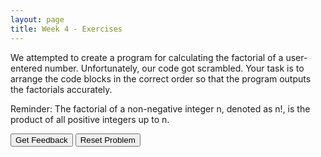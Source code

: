 ```yaml
---
layout: page
title: Week 4 - Exercises
---
```


We attempted to create a program for calculating the factorial of a user-entered number. Unfortunately, our code got scrambled. Your task is to arrange the code blocks in the correct order so that the program outputs the factorials accurately.

Reminder:
The factorial of a non-negative integer n, denoted as n!, is the product of all positive integers up to n. 


<div id="sortableTrash" class="sortable-code"></div> 
<div id="sortable" class="sortable-code"></div> 
<div style="clear:both;"></div> 
<p> 
    <input id="feedbackLink" value="Get Feedback" type="button" /> 
    <input id="newInstanceLink" value="Reset Problem" type="button" /> 
</p> 
<script type="text/javascript"> 
(function(){
  var initial = "num = int(input(&quot;Enter a number: &quot;))\n" +
    "factorial = 1\n" +
    "for i in range(1, num + 1):\n" +
    " factorial=factorial*i\n" +
    " print(&quot;The factorial of &quot; + str(num) + &quot; is &quot; + str(factorial))\n";
  var parsonsPuzzle = new ParsonsWidget({
    "sortableId": "sortable",
    "max_wrong_lines": 10,
    "grader": ParsonsWidget._graders.LineBasedGrader,
    "exec_limit": 2500,
    "can_indent": true,
    "x_indent": 50,
    "lang": "en",
    "show_feedback": true,
    "trashId": "sortableTrash"
  });
  parsonsPuzzle.init(initial);
  parsonsPuzzle.shuffleLines();
  $("#newInstanceLink").click(function(event){ 
      event.preventDefault(); 
      parsonsPuzzle.shuffleLines(); 
  }); 
  $("#feedbackLink").click(function(event){ 
      event.preventDefault(); 
      parsonsPuzzle.getFeedback(); 
  }); 
})(); 
</script>

